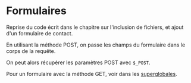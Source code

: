 # Formulaires

Reprise du code écrit dans le chapitre sur l'inclusion de fichiers, et ajout d'un formulaire de contact.

En utilisant la méthode POST, on passe les champs du formulaire dans le corps de la requête.

On peut alors récupérer les paramètres POST avec `$_POST`.

Pour un formulaire avec la méthode GET, voir dans les [superglobales](../superglobals/results.php).
